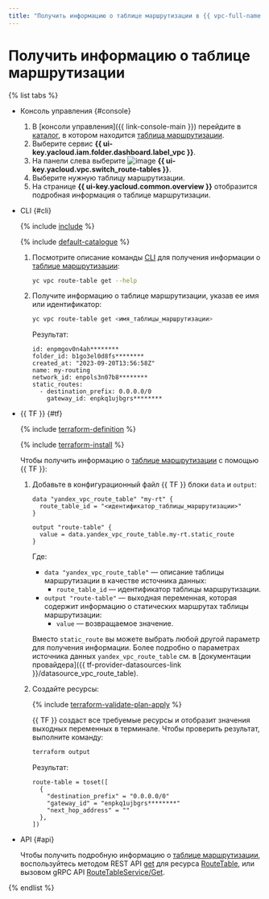 ```yaml
---
title: "Получить информацию о таблице маршрутизации в {{ vpc-full-name }}"
---
```


# Получить информацию о таблице маршрутизации

{% list tabs %}

- Консоль управления {#console}

  1. В [консоли управления]({{ link-console-main }}) перейдите в [каталог](../../resource-manager/concepts/resources-hierarchy.md#folder), в котором находится [таблица маршрутизации](../concepts/routing.md).
  1. Выберите сервис **{{ ui-key.yacloud.iam.folder.dashboard.label_vpc }}**.
  1. На панели слева выберите ![image](../../_assets/console-icons/route.svg) **{{ ui-key.yacloud.vpc.switch_route-tables }}**.
  1. Выберите нужную таблицу маршрутизации.
  1. На странице **{{ ui-key.yacloud.common.overview }}** отобразится подробная информация о таблице маршрутизации.

- CLI {#cli}

  {% include [include](../../_includes/cli-install.md) %}

  {% include [default-catalogue](../../_includes/default-catalogue.md) %}

  1. Посмотрите описание команды [CLI](../../cli/) для получения информации о [таблице маршрутизации](../concepts/routing.md):

     ```bash
     yc vpc route-table get --help
     ```

  1. Получите информацию о таблице маршрутизации, указав ее имя или идентификатор:

     ```bash
     yc vpc route-table get <имя_таблицы_маршрутизации>
     ```

     Результат:

     ```text
     id: enpmgov0n4ah********
     folder_id: b1go3el0d8fs********
     created_at: "2023-09-20T13:56:58Z"
     name: my-routing
     network_id: enpols3n07b8********
     static_routes:
       - destination_prefix: 0.0.0.0/0
         gateway_id: enpkq1ujbgrs********
     ```

- {{ TF }} {#tf}

  {% include [terraform-definition](../../_tutorials/_tutorials_includes/terraform-definition.md) %}

  {% include [terraform-install](../../_includes/terraform-install.md) %}

  Чтобы получить информацию о [таблице маршрутизации](../concepts/routing.md) с помощью {{ TF }}:

  1. Добавьте в конфигурационный файл {{ TF }} блоки `data` и `output`:

     ```hcl
     data "yandex_vpc_route_table" "my-rt" {
       route_table_id = "<идентификатор_таблицы_маршрутизации>"
     }

     output "route-table" {
       value = data.yandex_vpc_route_table.my-rt.static_route
     }
     ```

     Где:
     * `data "yandex_vpc_route_table"` — описание таблицы маршрутизации в качестве источника данных:
       * `route_table_id` — идентификатор таблицы маршрутизации.
     * `output "route-table"` — выходная переменная, которая содержит информацию о статических маршрутах таблицы маршрутизации:
       * `value` — возвращаемое значение.

     Вместо `static_route` вы можете выбрать любой другой параметр для получения информации. Более подробно о параметрах источника данных `yandex_vpc_route_table` см. в [документации провайдера]({{ tf-provider-datasources-link }}/datasource_vpc_route_table).

  1. Создайте ресурсы:

     {% include [terraform-validate-plan-apply](../../_tutorials/_tutorials_includes/terraform-validate-plan-apply.md) %}

     {{ TF }} создаст все требуемые ресурсы и отобразит значения выходных переменных в терминале. Чтобы проверить результат, выполните команду:

     ```bash
     terraform output
     ```

     Результат:

     ```text
     route-table = toset([
       {
         "destination_prefix" = "0.0.0.0/0"
         "gateway_id" = "enpkq1ujbgrs********"
         "next_hop_address" = ""
       },
     ])
     ```

- API {#api}

  Чтобы получить подробную информацию о [таблице маршрутизации](../concepts/routing.md), воспользуйтесь методом REST API [get](../api-ref/RouteTable/get.md) для ресурса [RouteTable](../api-ref/RouteTable/index.md), или вызовом gRPC API [RouteTableService/Get](../api-ref/grpc/route_table_service.md#Get).

{% endlist %}